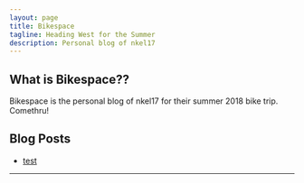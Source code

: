 ```yaml
---
layout: page
title: Bikespace
tagline: Heading West for the Summer
description: Personal blog of nkel17
---
```


## What is Bikespace??

Bikespace is the personal blog of nkel17 for their summer 2018 bike trip. Comethru!

## Blog Posts

- [test](pages/test.md)

---
